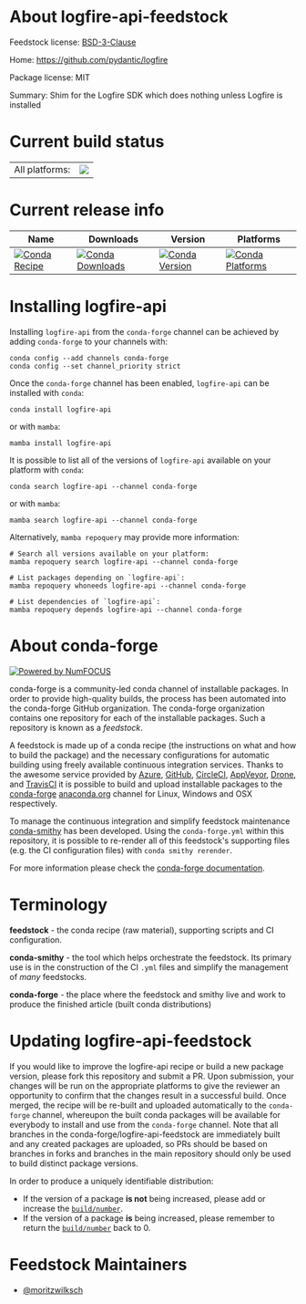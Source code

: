 About logfire-api-feedstock
===========================

Feedstock license: [BSD-3-Clause](https://github.com/conda-forge/logfire-api-feedstock/blob/main/LICENSE.txt)

Home: https://github.com/pydantic/logfire

Package license: MIT

Summary: Shim for the Logfire SDK which does nothing unless Logfire is installed

Current build status
====================


<table><tr><td>All platforms:</td>
    <td>
      <a href="https://dev.azure.com/conda-forge/feedstock-builds/_build/latest?definitionId=24846&branchName=main">
        <img src="https://dev.azure.com/conda-forge/feedstock-builds/_apis/build/status/logfire-api-feedstock?branchName=main">
      </a>
    </td>
  </tr>
</table>

Current release info
====================

| Name | Downloads | Version | Platforms |
| --- | --- | --- | --- |
| [![Conda Recipe](https://img.shields.io/badge/recipe-logfire--api-green.svg)](https://anaconda.org/conda-forge/logfire-api) | [![Conda Downloads](https://img.shields.io/conda/dn/conda-forge/logfire-api.svg)](https://anaconda.org/conda-forge/logfire-api) | [![Conda Version](https://img.shields.io/conda/vn/conda-forge/logfire-api.svg)](https://anaconda.org/conda-forge/logfire-api) | [![Conda Platforms](https://img.shields.io/conda/pn/conda-forge/logfire-api.svg)](https://anaconda.org/conda-forge/logfire-api) |

Installing logfire-api
======================

Installing `logfire-api` from the `conda-forge` channel can be achieved by adding `conda-forge` to your channels with:

```
conda config --add channels conda-forge
conda config --set channel_priority strict
```

Once the `conda-forge` channel has been enabled, `logfire-api` can be installed with `conda`:

```
conda install logfire-api
```

or with `mamba`:

```
mamba install logfire-api
```

It is possible to list all of the versions of `logfire-api` available on your platform with `conda`:

```
conda search logfire-api --channel conda-forge
```

or with `mamba`:

```
mamba search logfire-api --channel conda-forge
```

Alternatively, `mamba repoquery` may provide more information:

```
# Search all versions available on your platform:
mamba repoquery search logfire-api --channel conda-forge

# List packages depending on `logfire-api`:
mamba repoquery whoneeds logfire-api --channel conda-forge

# List dependencies of `logfire-api`:
mamba repoquery depends logfire-api --channel conda-forge
```


About conda-forge
=================

[![Powered by
NumFOCUS](https://img.shields.io/badge/powered%20by-NumFOCUS-orange.svg?style=flat&colorA=E1523D&colorB=007D8A)](https://numfocus.org)

conda-forge is a community-led conda channel of installable packages.
In order to provide high-quality builds, the process has been automated into the
conda-forge GitHub organization. The conda-forge organization contains one repository
for each of the installable packages. Such a repository is known as a *feedstock*.

A feedstock is made up of a conda recipe (the instructions on what and how to build
the package) and the necessary configurations for automatic building using freely
available continuous integration services. Thanks to the awesome service provided by
[Azure](https://azure.microsoft.com/en-us/services/devops/), [GitHub](https://github.com/),
[CircleCI](https://circleci.com/), [AppVeyor](https://www.appveyor.com/),
[Drone](https://cloud.drone.io/welcome), and [TravisCI](https://travis-ci.com/)
it is possible to build and upload installable packages to the
[conda-forge](https://anaconda.org/conda-forge) [anaconda.org](https://anaconda.org/)
channel for Linux, Windows and OSX respectively.

To manage the continuous integration and simplify feedstock maintenance
[conda-smithy](https://github.com/conda-forge/conda-smithy) has been developed.
Using the ``conda-forge.yml`` within this repository, it is possible to re-render all of
this feedstock's supporting files (e.g. the CI configuration files) with ``conda smithy rerender``.

For more information please check the [conda-forge documentation](https://conda-forge.org/docs/).

Terminology
===========

**feedstock** - the conda recipe (raw material), supporting scripts and CI configuration.

**conda-smithy** - the tool which helps orchestrate the feedstock.
                   Its primary use is in the construction of the CI ``.yml`` files
                   and simplify the management of *many* feedstocks.

**conda-forge** - the place where the feedstock and smithy live and work to
                  produce the finished article (built conda distributions)


Updating logfire-api-feedstock
==============================

If you would like to improve the logfire-api recipe or build a new
package version, please fork this repository and submit a PR. Upon submission,
your changes will be run on the appropriate platforms to give the reviewer an
opportunity to confirm that the changes result in a successful build. Once
merged, the recipe will be re-built and uploaded automatically to the
`conda-forge` channel, whereupon the built conda packages will be available for
everybody to install and use from the `conda-forge` channel.
Note that all branches in the conda-forge/logfire-api-feedstock are
immediately built and any created packages are uploaded, so PRs should be based
on branches in forks and branches in the main repository should only be used to
build distinct package versions.

In order to produce a uniquely identifiable distribution:
 * If the version of a package **is not** being increased, please add or increase
   the [``build/number``](https://docs.conda.io/projects/conda-build/en/latest/resources/define-metadata.html#build-number-and-string).
 * If the version of a package **is** being increased, please remember to return
   the [``build/number``](https://docs.conda.io/projects/conda-build/en/latest/resources/define-metadata.html#build-number-and-string)
   back to 0.

Feedstock Maintainers
=====================

* [@moritzwilksch](https://github.com/moritzwilksch/)

